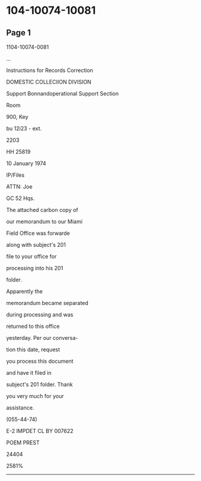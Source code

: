 # 104-10074-10081

## Page 1

1104-10074-0081

...

Instructions for Records Correction

DOMESTIC COLLECIION DIVISION

Support Bonnandoperational Support Section

Room

900, Key

bu 12i23 - ext.

2203

HH 25819

10 January 1974

IP/Files

ATTN: Joe

GC 52 Hqs.

The attached carbon copy of

our memorandum to our Miami

Field Office was forwarde

along with subject's 201

file to your office for

processing into his 201

folder.

Apparently the

memorandum became separated

during processing and was

returned to this office

yesterday. Per our conversa-

tion this date, request

you process this document

and have it filed in

subject's 201 folder. Thank

you very much for your

assistance.

(055-44-74)

E-2 IMPDET CL BY 007622

POEM PREST

24404

2581%

---


